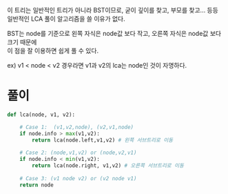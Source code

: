 이 트리는 일반적인 트리가 아니라 BST이므로, 굳이 깊이를 찾고, 부모를 찾고... 등등  
일반적인 LCA 풀이 알고리즘을 쓸 이유가 없다.  

BST는 node를 기준으로 왼쪽 자식은 node값 보다 작고, 오른쪽 자식은 node값 보다 크기 때문에  
이 점을 잘 이용하면 쉽게 풀 수 있다.  

ex) v1 < node <  v2 경우라면 v1과 v2의 lca는 node인 것이 자명하다. 

# 풀이
```python
def lca(node, v1, v2):

    # Case 1:  (v1,v2,node), (v2,v1,node)
    if node.info > max(v1,v2):
        return lca(node.left,v1,v2) # 왼쪽 서브트리로 이동
        
    # Case 2: (node,v1,v2) or (node,v2,v1)
    if node.info < min(v1,v2):
        return lca(node.right, v1,v2) # 오른쪽 서브트리로 이동
        
    # Case 3: (v1 node v2) or (v2 node v1)
    return node
        

```
